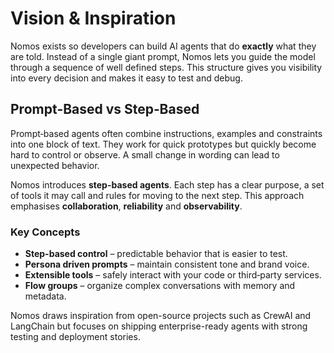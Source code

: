 # Vision & Inspiration

Nomos exists so developers can build AI agents that do **exactly** what they are
told. Instead of a single giant prompt, Nomos lets you guide the model through a
sequence of well defined steps. This structure gives you visibility into every
decision and makes it easy to test and debug.

## Prompt‑Based vs Step‑Based

Prompt‑based agents often combine instructions, examples and constraints into one
block of text. They work for quick prototypes but quickly become hard to control
or observe. A small change in wording can lead to unexpected behavior.

Nomos introduces **step-based agents**. Each step has a clear purpose, a set of
tools it may call and rules for moving to the next step. This approach emphasises
**collaboration**, **reliability** and **observability**.

### Key Concepts

- **Step-based control** – predictable behavior that is easier to test.
- **Persona driven prompts** – maintain consistent tone and brand voice.
- **Extensible tools** – safely interact with your code or third‑party services.
- **Flow groups** – organize complex conversations with memory and metadata.

Nomos draws inspiration from open-source projects such as CrewAI and LangChain
but focuses on shipping enterprise-ready agents with strong testing and
deployment stories.
